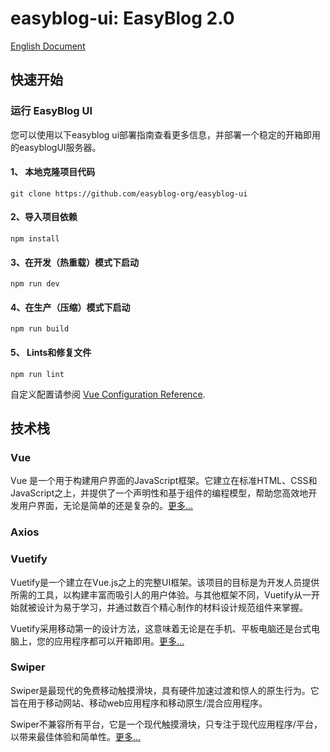 # easyblog-ui: EasyBlog 2.0

[English Document](./README.md)

## 快速开始 

### 运行 EasyBlog UI

您可以使用以下easyblog ui部署指南查看更多信息，并部署一个稳定的开箱即用的easyblogUI服务器。
#### 1、 本地克隆项目代码
```shell
git clone https://github.com/easyblog-org/easyblog-ui
```

#### 2、导入项目依赖
```shell
npm install
```

#### 3、在开发（热重载）模式下启动
```shell
npm run dev
```

#### 4、在生产（压缩）模式下启动
```shell
npm run build
```

#### 5、 Lints和修复文件
```shell
npm run lint
```

自定义配置请参阅 [Vue Configuration Reference](https://cli.vuejs.org/config/).

## 技术栈

### Vue
Vue 是一个用于构建用户界面的JavaScript框架。它建立在标准HTML、CSS和JavaScript之上，并提供了一个声明性和基于组件的编程模型，帮助您高效地开发用户界面，无论是简单的还是复杂的。[更多…](https://vuejs.org/guide/introduction.html#what-是vue)

### Axios


### Vuetify
Vuetify是一个建立在Vue.js之上的完整UI框架。该项目的目标是为开发人员提供所需的工具，以构建丰富而吸引人的用户体验。与其他框架不同，Vuetify从一开始就被设计为易于学习，并通过数百个精心制作的材料设计规范组件来掌握。

Vuetify采用移动第一的设计方法，这意味着无论是在手机、平板电脑还是台式电脑上，您的应用程序都可以开箱即用。[更多…](https://vuetifyjs.com/en/introduction/why-vuetify/#getting-已启动)

### Swiper
Swiper是最现代的免费移动触摸滑块，具有硬件加速过渡和惊人的原生行为。它旨在用于移动网站、移动web应用程序和移动原生/混合应用程序。

Swiper不兼容所有平台，它是一个现代触摸滑块，只专注于现代应用程序/平台，以带来最佳体验和简单性。[更多…](https://swiperjs.com/)